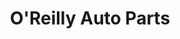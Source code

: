 ---
title: "O'Reilly Auto Parts"
url: /fayetteville/oreilly-auto-parts-north-college-avenue/
shop: car parts
---